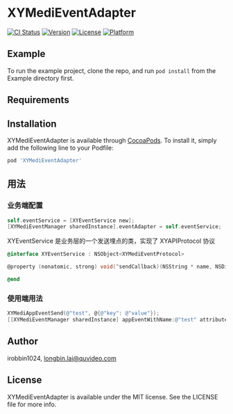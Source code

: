 # XYMediEventAdapter

[![CI Status](https://img.shields.io/travis/irobbin1024/XYMediEventAdapter.svg?style=flat)](https://travis-ci.org/irobbin1024/XYMediEventAdapter)
[![Version](https://img.shields.io/cocoapods/v/XYMediEventAdapter.svg?style=flat)](https://cocoapods.org/pods/XYMediEventAdapter)
[![License](https://img.shields.io/cocoapods/l/XYMediEventAdapter.svg?style=flat)](https://cocoapods.org/pods/XYMediEventAdapter)
[![Platform](https://img.shields.io/cocoapods/p/XYMediEventAdapter.svg?style=flat)](https://cocoapods.org/pods/XYMediEventAdapter)

## Example

To run the example project, clone the repo, and run `pod install` from the Example directory first.

## Requirements

## Installation

XYMediEventAdapter is available through [CocoaPods](https://cocoapods.org). To install
it, simply add the following line to your Podfile:

```ruby
pod 'XYMediEventAdapter'
```
## 用法

### 业务端配置

```objective-c
self.eventService = [XYEventService new];
[XYMediEventManager sharedInstance].eventAdapter = self.eventService;
```

XYEventService 是业务层的一个发送埋点的类，实现了 XYAPIProtocol 协议

```objective-c
@interface XYEventService : NSObject<XYMediEventProtocol>

@property (nonatomic, strong) void(^sendCallback)(NSString * name, NSDictionary * attribute);

@end
```

### 使用端用法

```objective-c
XYMediAppEventSend(@"test", @{@"key": @"value"});
[[XYMediEventManager sharedInstance] appEventWithName:@"test" attribute:@{@"key": @"value"}]
```

## Author

irobbin1024, longbin.lai@quvideo.com

## License

XYMediEventAdapter is available under the MIT license. See the LICENSE file for more info.
